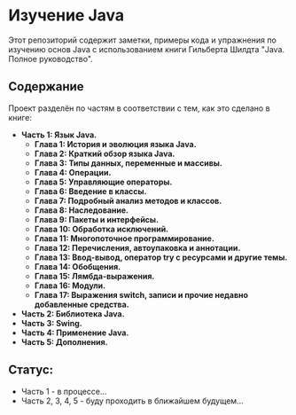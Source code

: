 # Изучение Java

Этот репозиторий содержит заметки, примеры кода и упражнения по изучению основ Java с использованием книги Гильберта Шилдта "Java. Полное руководство".  

## Содержание 

Проект разделён по частям в соответствии с тем, как это сделано в книге:

* **Часть 1: Язык Java.**
  * **Глава 1: История и эволюция языка Java.**
  * **Глава 2: Краткий обзор языка Java.**
  * **Глава 3: Типы данных, переменные и массивы.**
  * **Глава 4: Операции.**
  * **Глава 5: Управляющие операторы.**
  * **Глава 6: Введение в классы.**
  * **Глава 7: Подробный анализ методов и классов.**
  * **Глава 8: Наследование.**
  * **Глава 9: Пакеты и интерфейсы.**
  * **Глава 10: Обработка исключений.**
  * **Глава 11: Многопоточное программирование.**
  * **Глава 12: Перечисления, автоупаковка и аннотации.**
  * **Глава 13: Ввод-вывод, оператор try с ресурсами и другие темы.**
  * **Глава 14: Обобщения.**
  * **Глава 15: Лямбда-выражения.**
  * **Глава 16: Модули.**
  * **Глава 17: Выражения switch, записи и прочие недавно добавленные средства.** 
* **Часть 2: Библиотека Java.**
* **Часть 3: Swing.**
* **Часть 4: Применение Java.**
* **Часть 5: Дополнения.**

## Статус:
  * Часть 1 - в процессе...
  * Часть 2, 3, 4, 5 - буду проходить в ближайшем будущем...
